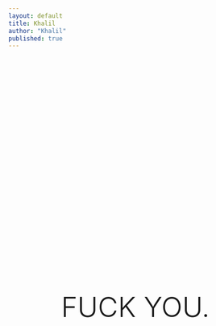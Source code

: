 ```yaml
---
layout: default
title: Khalil
author: "Khalil"
published: true
---
```

<style>.navbar {display:none;} </style>
<h1 style="font-weight:300;font-family:var(--font-main-bold);text-align:center;font-size:55px;word-wrap:break-word;padding-top:400px;">FUCK YOU.</h1>
